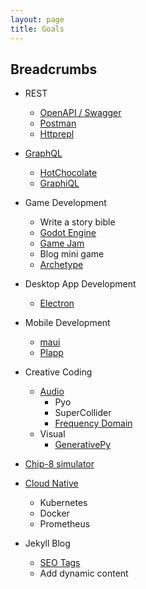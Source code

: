 ```yaml
---
layout: page
title: Goals
---
```


## Breadcrumbs

- REST
    - [OpenAPI / Swagger](https://swagger.io/specification/)
    - [Postman](https://www.postman.com/) 
    - [Httprepl](https://github.com/dotnet/HttpRepl)

- [GraphQL](https://graphql.org/)
    - [HotChocolate](https://github.com/ChilliCream/hotchocolate)
    - [GraphiQL](https://github.com/graphql/graphiql)

- Game Development
    - Write a story bible
    - [Godot Engine](https://docs.godotengine.org/en/stable/)
    - [Game Jam](http://orteil.dashnet.org/gamegen)
    - Blog mini game
    - [Archetype](https://github.com/bjornarprytz/Archetype)

- Desktop App Development
    - [Electron](https://www.electronjs.org/)

- Mobile Development
    - [maui](https://github.com/dotnet/maui)
    - [Plapp](https://github.com/bjornarprytz/Plapp)

- Creative Coding
    - [Audio](https://www.youtube.com/watch?v=ROlkhVs15AM)
        - Pyo
        - SuperCollider
        - [Frequency Domain](https://www.google.com/search?client=firefox-b-d&q=frequency+domain)
    - Visual
        - [GenerativePy](http://www.generativepy.com/)

- [Chip-8 simulator](https://www.freecodecamp.org/news/creating-your-very-own-chip-8-emulator/)

- [Cloud Native](https://www.cncf.io/phippy/)
    - Kubernetes
    - Docker
    - Prometheus

- Jekyll Blog
    - [SEO Tags](https://blog.webjeda.com/optimize-jekyll-seo/)
    - Add dynamic content